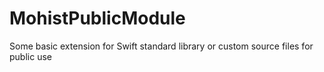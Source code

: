 # MohistPublicModule
Some basic extension  for Swift standard library or custom source files for public use
